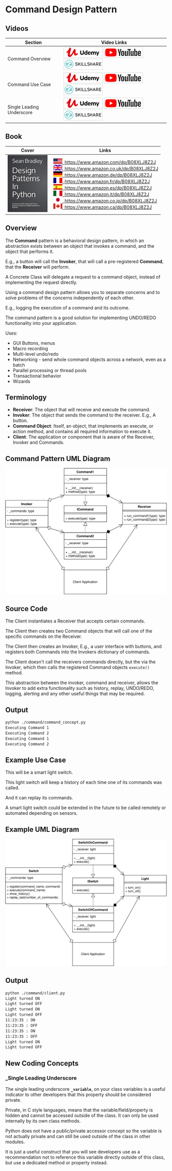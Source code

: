 # Command Design Pattern

## Videos

Section | Video Links
-|-
Command Overview |  <a id="udemyVideoLink" href="https://www.udemy.com/course/design-patterns-in-python/learn/lecture/16397092/?referralCode=7493DBBBF97FF2B0D24D" target="_blank" title="Command Overview"><img src="/img/udemy_btn_sm.gif" alt="Command Overview"/></a>&nbsp;<a id="ytVideoLink" href="https://youtu.be/jOxlrGeAKQ4" target="_blank" title="Command Overview"><img src="/img/yt_btn_sm.gif" alt="Command Overview"/></a>&nbsp;<a id="skillShareVideoLink" href="https://skl.sh/34SM2Xg" target="_blank" title="Command Overview"><img src="/img/skillshare_btn_sm.gif" alt="Command Overview"/></a>
Command Use Case |  <a id="udemyVideoLink" href="https://www.udemy.com/course/design-patterns-in-python/learn/lecture/25551578/?referralCode=7493DBBBF97FF2B0D24D" target="_blank" title="Command Use Case"><img src="/img/udemy_btn_sm.gif" alt="Command Use Case"/></a>&nbsp;<a id="ytVideoLink" href="https://youtu.be/qDM8ZFcQwZM" target="_blank" title="Command Use Case"><img src="/img/yt_btn_sm.gif" alt="Command Use Case"/></a>&nbsp;<a id="skillShareVideoLink" href="https://skl.sh/34SM2Xg" target="_blank" title="Command Use Case"><img src="/img/skillshare_btn_sm.gif" alt="Command Use Case"/></a>
Single Leading Underscore | <a id="udemyVideoLink" href="https://www.udemy.com/course/design-patterns-in-python/learn/lecture/25551594/?referralCode=7493DBBBF97FF2B0D24D" target="_blank" title="Single Leading Underscore"><img src="/img/udemy_btn_sm.gif" alt="Single Leading Underscore"/></a>&nbsp;<a id="ytVideoLink" href="https://youtu.be/dDIqJI9aTAc" target="_blank" title="Single Leading Underscore"><img src="/img/yt_btn_sm.gif" alt="Single Leading Underscore"/></a>&nbsp;<a id="skillShareVideoLink" href="https://skl.sh/34SM2Xg" target="_blank" title="Single Leading Underscore"><img src="/img/skillshare_btn_sm.gif" alt="Single Leading Underscore"/></a>

## Book 

Cover | Links
-|-
![Design Patterns In Python (ASIN : B08XLJ8Z2J)](/img/design_patterns_in_python_book_125x178.jpg) | &nbsp;<a href="https://www.amazon.com/dp/B08XLJ8Z2J"><img src="/img/flag_us.gif">&nbsp; https://www.amazon.com/dp/B08XLJ8Z2J</a><br/>&nbsp;<a href="https://www.amazon.co.uk/dp/B08XLJ8Z2J"><img src="/img/flag_uk.gif">&nbsp; https://www.amazon.co.uk/dp/B08XLJ8Z2J</a><br/>&nbsp;<a href="https://www.amazon.de/dp/B08XLJ8Z2J"><img src="/img/flag_de.gif">&nbsp; https://www.amazon.de/dp/B08XLJ8Z2J</a><br/>&nbsp;<a href="https://www.amazon.fr/dp/B08XLJ8Z2J"><img src="/img/flag_fr.gif">&nbsp; https://www.amazon.fr/dp/B08XLJ8Z2J</a><br/>&nbsp;<a href="https://www.amazon.es/dp/B08XLJ8Z2J"><img src="/img/flag_es.gif">&nbsp; https://www.amazon.es/dp/B08XLJ8Z2J</a><br/>&nbsp;<a href="https://www.amazon.it/dp/B08XLJ8Z2J"><img src="/img/flag_it.gif">&nbsp; https://www.amazon.it/dp/B08XLJ8Z2J</a><br/>&nbsp;<a href="https://www.amazon.co.jp/dp/B08XLJ8Z2J"><img src="/img/flag_jp.gif">&nbsp; https://www.amazon.co.jp/dp/B08XLJ8Z2J</a><br/>&nbsp;<a href="https://www.amazon.ca/dp/B08XLJ8Z2J"><img src="/img/flag_ca.gif">&nbsp; https://www.amazon.ca/dp/B08XLJ8Z2J</a>

## Overview

The **Command** pattern is a behavioral design pattern, in which an abstraction exists between an object that invokes a command, and the object that performs it.

E.g., a button will call the **Invoker**, that will call a pre-registered **Command**, that the **Receiver** will perform.

A Concrete Class will delegate a request to a command object, instead of implementing the request directly.

Using a command design pattern allows you to separate concerns and to solve problems of the concerns independently of each other.

E.g., logging the execution of a command and its outcome.

The command pattern is a good solution for implementing UNDO/REDO functionality into your application.

Uses:

* GUI Buttons, menus
* Macro recording
* Multi-level undo/redo
* Networking - send whole command objects across a network, even as a batch
* Parallel processing or thread pools
* Transactional behavior
* Wizards

## Terminology

* **Receiver**: The object that will receive and execute the command.
* **Invoker**: The object that sends the command to the receiver. E.g., A button.
* **Command Object**: Itself, an object, that implements an execute, or action method, and contains all required information to execute it.
* **Client**: The application or component that is aware of the Receiver, Invoker and Commands.

## Command Pattern UML Diagram

![The Command Pattern UML Diagram](/img/command_concept.svg)

## Source Code

The Client instantiates a Receiver that accepts certain commands.

The Client then creates two Command objects that will call one of the specific commands on the Receiver.

The Client then creates an Invoker, E.g., a user interface with buttons, and registers both Commands into the Invokers dictionary of commands.

The Client doesn't call the receivers commands directly, but the via the Invoker, which then calls the registered Command objects `execute()` method.

This abstraction between the invoker, command and receiver, allows the Invoker to add extra functionality such as history, replay, UNDO/REDO, logging, alerting and any other useful things that may be required.

## Output

``` bash
python ./command/command_concept.py
Executing Command 1
Executing Command 2
Executing Command 1
Executing Command 2
```

## Example Use Case

This will be a smart light switch. 

This light switch will keep a history of each time one of its commands was called. 

And it can replay its commands. 

A smart light switch could be extended in the future to be called remotely or automated depending on sensors.

## Example UML Diagram

![The Command Pattern UML Diagram](/img/command_example.svg)

## Output

``` bash
python ./command/client.py
Light turned ON
Light turned OFF
Light turned ON
Light turned OFF
11:23:35 : ON
11:23:35 : OFF
11:23:35 : ON
11:23:35 : OFF
Light turned ON
Light turned OFF
```

## New Coding Concepts

### _Single Leading Underscore

The single leading underscore **`_variable`**, on your class variables is a useful indicator to other developers that this property should be considered private.

Private, in C style languages, means that the variable/field/property is hidden and cannot be accessed outside of the class. It can only be used internally by its own class methods.

Python does not have a public/private accessor concept so the variable is not actually private and can still be used outside of the class in other modules. 

It is just a useful construct that you will see developers use as a recommendation not to reference this variable directly outside of this class, but use a dedicated method or property instead.
